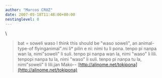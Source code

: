 ```yaml
---
author: "Marcos CRUZ"
date: 2007-05-18T11:48:00+00:00
nestinglevel: 0
---
```

\
> 
> 
> bat = soweli waso
> I think this should be "waso soweli", an animal-type-of flyinganimal".mi li\* pilin e ni: nimi tu li pona. tenpo pi nanpa wan la, nimi"soweli" li suli. tenpo pi nanpa wan la, nimi "waso" li lili. tenpopi nanpa tu la, nimi "waso" li suli. tenpo pi nanpa tu la, nimi"soweli" li lili.jan Mako--
[http://alinome.net/tokipona](http://alinome.net/tokipona)